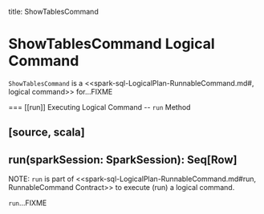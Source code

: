 title: ShowTablesCommand

# ShowTablesCommand Logical Command

`ShowTablesCommand` is a <<spark-sql-LogicalPlan-RunnableCommand.md#, logical command>> for...FIXME

=== [[run]] Executing Logical Command -- `run` Method

[source, scala]
----
run(sparkSession: SparkSession): Seq[Row]
----

NOTE: `run` is part of <<spark-sql-LogicalPlan-RunnableCommand.md#run, RunnableCommand Contract>> to execute (run) a logical command.

`run`...FIXME
